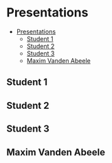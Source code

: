 <!-- markdownlint-disable MD033 -->

# Presentations

<!-- Examples: remove this !!! -->

- [Presentations](#presentations)
  - [Student 1](#student-1)
  - [Student 2](#student-2)
  - [Student 3](#student-3)
  - [Maxim Vanden Abeele](#maxim-vanden-abeele)

## Student 1

<YoutubeVideo video-id="oznr-1-poSU"/>

## Student 2

<YoutubeVideo video-id="oznr-1-poSU"/>

## Student 3

<YoutubeVideo video-id="oznr-1-poSU"/>

## Maxim Vanden Abeele

<YoutubeVideo video-id="Dwpqh7pNNHY"/>
